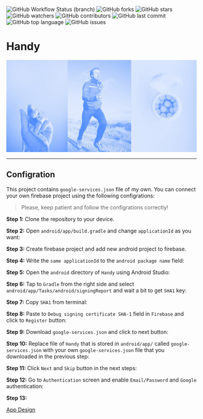 ![GitHub Workflow Status (branch)](https://img.shields.io/github/workflow/status/yusubx/Handy/Flutter%20CI/master)
![GitHub forks](https://img.shields.io/github/forks/yusubx/Handy)
![GitHub stars](https://img.shields.io/github/stars/yusubx/Handy)
![GitHub watchers](https://img.shields.io/github/watchers/yusubx/Handy)
![GitHub contributors](https://img.shields.io/github/contributors/yusubx/Handy)
![GitHub last commit](https://img.shields.io/github/last-commit/yusubx/Handy)
![GitHub top language](https://img.shields.io/github/languages/top/yusubx/Handy)
![GitHub issues](https://img.shields.io/github/issues/yusubx/Handy)

# Handy

<img src="design/run.jpeg"/>

-------

## Configration

This project contains `google-services.json` file of my own. You can connect your own firebase project using the following configrations:

> Please, keep patient and follow the configrations correctly!

**Step 1:** Clone the repository to your device.

**Step 2:** Open `android/app/build.gradle` and change `applicationId` as you want: 

**Step 3:** Create firebase project and add new android project to firebase.

**Step 4:** Write the `same applicationId` to the `android package name` field:

**Step 5:** Open the `android` directory of `Handy` using Android Studio:

**Step 6:** Tap to `Gradle` from the right side and select `android/app/Tasks/android/signingReport` and wait a bit to get `SHA1` key:

**Step 7:** Copy `SHA1` from terminal:

**Step 8:** Paste to `Debug signing certificate SHA-1` field in `Firebase` and click to `Register` button:

**Step 9:** Download `google-services.json` and click to next button:

**Step 10:** Replace file of `Handy` that is stored in `android/app/` called `google-services.json` with your own `google-services.json` file that you downloaded in the previous step:

**Step 11:** Click `Next` and `Skip` button in the next steps:

**Step 12:** Go to `Authentication` screen and enable `Email/Password` and `Google` authentication:

**Step 13:** 




[App Design](http://bit.ly/handyappdesign)

